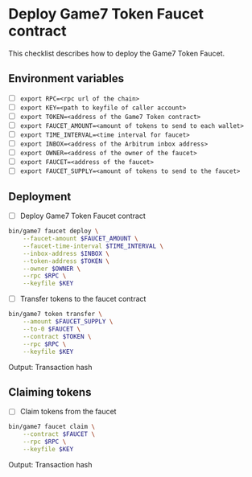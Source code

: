 # Deploy Game7 Token Faucet contract

This checklist describes how to deploy the Game7 Token Faucet.


## Environment variables

- [ ] `export RPC=<rpc url of the chain>`
- [ ] `export KEY=<path to keyfile of caller account>`
- [ ] `export TOKEN=<address of the Game7 Token contract>`
- [ ] `export FAUCET_AMOUNT=<amount of tokens to send to each wallet>`
- [ ] `export TIME_INTERVAL=<time interval for faucet>`
- [ ] `export INBOX=<address of the Arbitrum inbox address>`
- [ ] `export OWNER=<address of the owner of the faucet>`
- [ ] `export FAUCET=<address of the faucet>`
- [ ] `export FAUCET_SUPPLY=<amount of tokens to send to the faucet>`

## Deployment

- [ ] Deploy Game7 Token Faucet contract

```bash
bin/game7 faucet deploy \
    --faucet-amount $FAUCET_AMOUNT \
    --faucet-time-interval $TIME_INTERVAL \
    --inbox-address $INBOX \
    --token-address $TOKEN \
    --owner $OWNER \
    --rpc $RPC \
    --keyfile $KEY
```

- [ ] Transfer tokens to the faucet contract

```bash
bin/game7 token transfer \
    --amount $FAUCET_SUPPLY \
    --to-0 $FAUCET \
    --contract $TOKEN \
    --rpc $RPC \
    --keyfile $KEY
```
Output: Transaction hash

## Claiming tokens

- [ ] Claim tokens from the faucet

```bash
bin/game7 faucet claim \
    --contract $FAUCET \
    --rpc $RPC \
    --keyfile $KEY
```

Output: Transaction hash